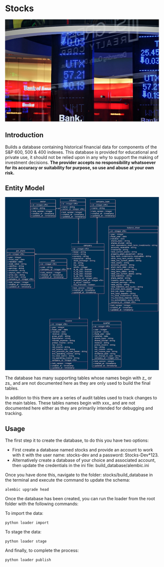 # Stocks

![Splash](docs/splash.jpg)

## Introduction

Builds a database containing historical financial data for components of the S&P 600, 500 & 400 indexes.  This database
is provided for educational and private use, it should not be relied upon in any why to support the making of 
investment decisions.  **The provider accepts no responsibility whatsoever for its accuracy or suitability for purpose,
so use and abuse at your own risk.**

## Entity Model

![Entity Model](docs/database.png)

The database has many supporting tables whose names begin with z_ or zs_ and are not documented here as they are only
used to build the final tables.

In addition to this there are a series of audit tables used to track changes to the main tables.  These tables names
begin with xxx_ and are not documented here either as they are primarily intended for debugging and tracking.

## Usage

The first step it to create the database, to do this you have two options:

- First create a database named stocks and provide an account to work with it with the user name: stocks-dev and a password: Stocks-Dev*123.
- Alternatively create a database of your choice and associated account, then update the credentials in the ini file: build_database/alembic.ini

Once you have done this, navigate to the folder: stocks/build_database in the terminal and execute the command to update
the schema:

```
alembic upgrade head
```

Once the database has been created, you can run the loader from the root folder with the following commands:

To import the data:

```
python loader import
```

To stage the data:

```
python loader stage
```

And finally, to complete the process:

```
python loader publish
```
